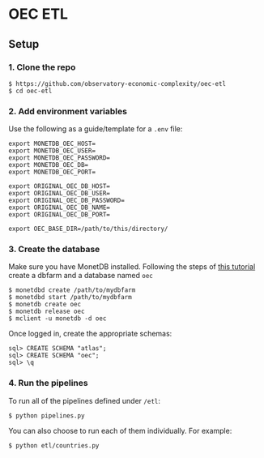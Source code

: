 # OEC ETL

## Setup

### 1. Clone the repo

```commandline
$ https://github.com/observatory-economic-complexity/oec-etl
$ cd oec-etl
```

### 2. Add environment variables

Use the following as a guide/template for a `.env` file:

```
export MONETDB_OEC_HOST=
export MONETDB_OEC_USER=
export MONETDB_OEC_PASSWORD=
export MONETDB_OEC_DB=
export MONETDB_OEC_PORT=

export ORIGINAL_OEC_DB_HOST=
export ORIGINAL_OEC_DB_USER=
export ORIGINAL_OEC_DB_PASSWORD=
export ORIGINAL_OEC_DB_NAME=
export ORIGINAL_OEC_DB_PORT=

export OEC_BASE_DIR=/path/to/this/directory/

```

### 3. Create the database

Make sure you have MonetDB installed. Following the steps of [this tutorial](https://www.monetdb.org/Documentation/UserGuide/Tutorial) create a dbfarm and a database named `oec`

```commandline
$ monetdbd create /path/to/mydbfarm
$ monetdbd start /path/to/mydbfarm
$ monetdb create oec
$ monetdb release oec
$ mclient -u monetdb -d oec
```

Once logged in, create the appropriate schemas:

```
sql> CREATE SCHEMA "atlas";
sql> CREATE SCHEMA "oec";
sql> \q
```

### 4. Run the pipelines

To run all of the pipelines defined under `/etl`:

```commandline
$ python pipelines.py
```

You can also choose to run each of them individually. For example:

```commandline
$ python etl/countries.py
```